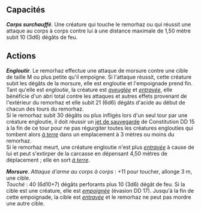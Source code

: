 ## Capacités
_**Corps surchauffé**_. Une créature qui touche le remorhaz ou qui réussit une attaque au corps à corps contre lui à une distance maximale de 1,50 mètre subit 10 (3d6) dégâts de feu.

## Actions
_**Engloutir**_. Le remorhaz effectue une attaque de morsure contre une cible de taille M ou plus petite qu'il empoigne. Si l'attaque réussit, cette créature subit les dégâts de la morsure, elle est engloutie et l'empoignade prend fin. Tant qu'elle est _engloutie_, la créature est [_aveuglée_](/gerer-la-sante-du-personnage/#aveugle) et [_entravée_](/gerer-la-sante-du-personnage/#entrave), elle bénéficie d'un abri total contre les attaques et autres effets provenant de l'extérieur du remorhaz et elle subit 21 (6d6) dégâts d'acide au début de chacun des tours du remorhaz.  
Si le remorhaz subit 30 dégâts ou plus infligés lors d'un seul tour par une créature engloutie, il doit réussir un [jet de sauvegarde](/utiliser-les-caracteristiques/#jets-de-sauvegarde) de Constitution DD 15 à la fin de ce tour pour ne pas régurgiter toutes les créatures englouties qui tombent alors [_à terre_](/gerer-la-sante-du-personnage/#a-terre) dans un emplacement à 3 mètres ou moins du remorhaz.  
Si le remorhaz meurt, une créature engloutie n'est plus [_entravée_](/gerer-la-sante-du-personnage/#entrave) à cause de lui et peut s'extirper de la carcasse en dépensant 4,50 mètres de déplacement ; elle en sort [_à terre_](/gerer-la-sante-du-personnage/#a-terre).

_**Morsure**_. _Attaque d'arme au corps à corps_ : +11 pour toucher, allonge 3 m, une cible.  
_Touché_ : 40 (6d10+7) dégâts perforants plus 10 (3d6) dégât de feu. Si la cible est une créature, elle est [_empoignée_](/gerer-la-sante-du-personnage/#empoigne) (évasion DD 17). Jusqu'à la fin de cette empoignade, la cible est [_entravée_](/gerer-la-sante-du-personnage/#entrave) et le remorhaz ne peut pas mordre une autre cible.
